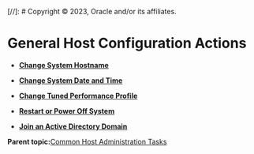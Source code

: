 [//]: # Copyright © 2023, Oracle and/or its affiliates.

# General Host Configuration Actions

-   **[Change System Hostname](../topics/set_host_name.md)**  

-   **[Change System Date and Time](../topics/set_system_time.md)**  

-   **[Change Tuned Performance Profile](../topics/cockpit-tuned.md)**  

-   **[Restart or Power Off System](../topics/reboot.md)**  

-   **[Join an Active Directory Domain](../topics/cockpit-system_join_a_domain.md)**  


**Parent topic:**[Common Host Administration Tasks](../topics/common_administration.md)

